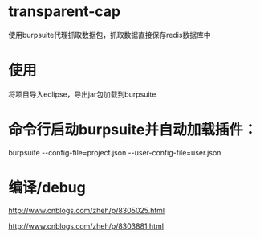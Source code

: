 # transparent-cap
使用burpsuite代理抓取数据包，抓取数据直接保存redis数据库中

# 使用
将项目导入eclipse，导出jar包加载到burpsuite

# 命令行启动burpsuite并自动加载插件：
burpsuite --config-file=project.json --user-config-file=user.json

# 编译/debug
http://www.cnblogs.com/zheh/p/8305025.html

http://www.cnblogs.com/zheh/p/8303881.html
